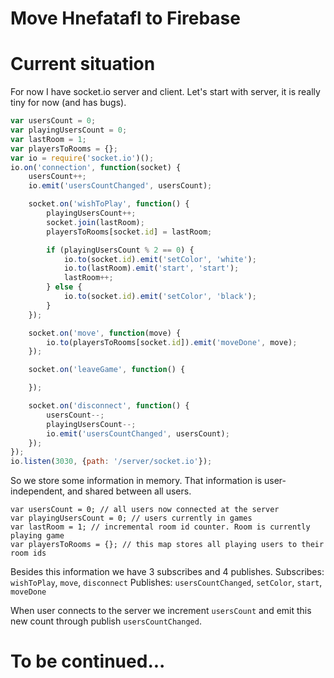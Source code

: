# Move Hnefatafl to Firebase

# Current situation
For now I have socket.io server and client. Let's start with server, it is really tiny for now (and has bugs).
```javascript
var usersCount = 0;
var playingUsersCount = 0;
var lastRoom = 1;
var playersToRooms = {};
var io = require('socket.io')();
io.on('connection', function(socket) {
    usersCount++;
    io.emit('usersCountChanged', usersCount);

    socket.on('wishToPlay', function() {
        playingUsersCount++;
        socket.join(lastRoom);
        playersToRooms[socket.id] = lastRoom;

        if (playingUsersCount % 2 == 0) {
            io.to(socket.id).emit('setColor', 'white');
            io.to(lastRoom).emit('start', 'start');
            lastRoom++;
        } else {
            io.to(socket.id).emit('setColor', 'black');
        }
    });

    socket.on('move', function(move) {
        io.to(playersToRooms[socket.id]).emit('moveDone', move);
    });

    socket.on('leaveGame', function() {

    });

    socket.on('disconnect', function() {
        usersCount--;
        playingUsersCount--;
        io.emit('usersCountChanged', usersCount);
    });
});
io.listen(3030, {path: '/server/socket.io'});
```

So we store some information in memory. That information is user-independent, and shared between all users.
```
var usersCount = 0; // all users now connected at the server
var playingUsersCount = 0; // users currently in games
var lastRoom = 1; // incremental room id counter. Room is currently playing game
var playersToRooms = {}; // this map stores all playing users to their room ids
```

Besides this information we have 3 subscribes and 4 publishes.
Subscribes: `wishToPlay`, `move`, `disconnect`
Publishes: `usersCountChanged`, `setColor`, `start`, `moveDone`

When user connects to the server we increment `usersCount` and emit this new count through publish `usersCountChanged`.

# To be continued...